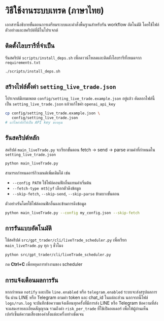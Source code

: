 # วิธีใช้งานระบบเทรด (ภาษาไทย)

เอกสารนี้อธิบายขั้นตอนการเตรียมระบบและคำสั่งพื้นฐานสำหรับรัน workflow อัตโนมัติ
โดยใช้ไฟล์ตัวอย่างและสคริปต์ที่มีในโปรเจกต์

## ติดตั้งไลบรารีที่จำเป็น

รันสคริปต์ `scripts/install_deps.sh` เพื่อดาวน์โหลดและติดตั้งไลบรารีทั้งหมดจาก `requirements.txt`

```bash
./scripts/install_deps.sh
```

## สร้างไฟล์ตั้งค่า `setting_live_trade.json`

โปรเจกต์มีเทมเพลต `config/setting_live_trade.example.json` อยู่แล้ว
คัดลอกไฟล์นี้เป็น `setting_live_trade.json` แล้วแก้ไขค่า `openai_api_key`

```bash
cp config/setting_live_trade.example.json \
   config/setting_live_trade.json
# แก้ไขค่าคีย์ให้เป็น API key ของคุณ
```

## รันสคริปต์หลัก

สคริปต์ `main_liveTrade.py` จะเรียกขั้นตอน fetch → send → parse ตามค่าที่กำหนดใน `setting_live_trade.json`

```bash
python main_liveTrade.py
```

สามารถกำหนดอาร์กิวเมนต์เพิ่มเติมได้ เช่น

- `--config PATH` ใช้ไฟล์คอนฟิกอื่นแทนค่าเริ่มต้น
- `--fetch-type mt5|yf` เลือกตัวดึงข้อมูล
- `--skip-fetch`, `--skip-send`, `--skip-parse` ข้ามบางขั้นตอน

ตัวอย่างรันโดยใช้ไฟล์คอนฟิกอื่นและข้ามการดึงข้อมูล

```bash
python main_liveTrade.py --config my_config.json --skip-fetch
```

## การรันแบบอัตโนมัติ

ใช้สคริปต์ `src/gpt_trader/cli/liveTrade_scheduler.py` เพื่อเรียก `main_liveTrade.py` ทุก ๆ ชั่วโมง

```bash
python src/gpt_trader/cli/liveTrade_scheduler.py
```

กด **Ctrl+C** เพื่อหยุดการทำงานของ scheduler

## การแจ้งเตือนผลการรัน

หากกำหนด `notify` และเปิด `line.enabled` หรือ `telegram.enabled` ระบบจะส่งสรุปผลการรัน
ผ่าน LINE หรือ Telegram ตามค่า token และ chat_id ในแต่ละส่วน
นอกจากนี้ไฟล์ `logs/run.log` จะบันทึกข้อความแจ้งเตือนทุกครั้งที่มีการส่ง LINE หรือ Telegram
ข้อความที่ส่งจะแสดงรายละเอียดสัญญาณ รวมถึงค่า `risk_per_trade` ที่ใช้เปิดออเดอร์
เพื่อให้ผู้อ่านเห็นเปอร์เซ็นต์ความเสี่ยงของคำสั่งแต่ละครั้งอย่างชัดเจน
